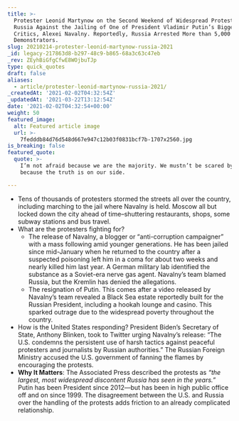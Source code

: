 ```yaml
---
title: >-
  Protester Leonid Martynow on the Second Weekend of Widespread Protests in
  Russia Against the Jailing of One of President Vladimir Putin’s Biggest
  Critics, Alexei Navalny. Reportedly, Russia Arrested More than 5,000
  Demonstrators.
slug: 20210214-protester-leonid-martynow-russia-2021
_id: legacy-217863d8-b297-48c9-b865-68a3c63c47eb
_rev: ZEyhBiGfgCfwE8WOjbuTJp
type: quick_quotes
draft: false
aliases:
  - article/protester-leonid-martynow-russia-2021/
_createdAt: '2021-02-02T04:32:54Z'
_updatedAt: '2021-03-22T13:12:54Z'
date: '2021-02-02T04:32:54+00:00'
weight: 50
featured_image:
  alt: Featured article image
  url: >-
    7fedddb84d76d548d667e947c12b03f0831bcf7b-1707x2560.jpg
is_breaking: false
featured_quote:
  quote: >-
    I’m not afraid because we are the majority. We mustn’t be scared by clubs
    because the truth is on our side.

---
```

* Tens of thousands of protesters stormed the streets all over the country, including marching to the jail where Navalny is held. Moscow all but locked down the city ahead of time–shuttering restaurants, shops, some subway stations and bus travel.
* What are the protesters fighting for?
  * The release of Navalny, a blogger or “anti-corruption campaigner” with a mass following amid younger generations. He has been jailed since mid-January when he returned to the country after a suspected poisoning left him in a coma for about two weeks and nearly killed him last year. A German military lab identified the substance as a Soviet-era nerve gas agent. Navalny’s team blamed Russia, but the Kremlin has denied the allegations.
  * The resignation of Putin. This comes after a video released by Navalny’s team revealed a Black Sea estate reportedly built for the Russian President, including a hookah lounge and casino. This sparked outrage due to the widespread poverty throughout the country.
* How is the United States responding? President Biden’s Secretary of State, Anthony Blinken, took to Twitter urging Navalny’s release: “The U.S. condemns the persistent use of harsh tactics against peaceful protesters and journalists by Russian authorities.” The Russian Foreign Ministry accused the U.S. government of fanning the flames by encouraging the protests.
* **Why It Matters**: The Associated Press described the protests as _“the largest, most widespread discontent Russia has seen in the years.”_ Putin has been President since 2012—but has been in high public office off and on since 1999. The disagreement between the U.S. and Russia over the handling of the protests adds friction to an already complicated relationship.